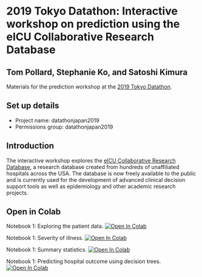 # 2019 Tokyo Datathon: Interactive workshop on prediction using the eICU Collaborative Research Database

## Tom Pollard, Stephanie Ko, and Satoshi Kimura

Materials for the prediction workshop at the [2019 Tokyo Datathon](http://datathon-japan.jp/2019/).

## Set up details

- Project name: datathonjapan2019
- Permissions group: datathonjapan2019

## Introduction

The interactive workshop explores the [eICU Collaborative Research Database](https://eicu-crd.mit.edu/), a research database created from hundreds of unaffiliated hospitals across the USA. The database is now freely available to the public and is currently used for the development of advanced clinical decision support tools as well as epidemiology and other academic research projects.

## Open in Colab

Notebook 1: Exploring the patient data. <a href="https://colab.research.google.com/github/MIT-LCP/2019_tokyo_datathon/blob/master/01_explore_patients.ipynb" target="_parent"><img src="https://colab.research.google.com/assets/colab-badge.svg" alt="Open In Colab"></a>

Notebook 1: Severity of illness. <a href="https://colab.research.google.com/github/MIT-LCP/2019_tokyo_datathon/blob/master/02_severity_of_illness.ipynb" target="_parent"><img src="https://colab.research.google.com/assets/colab-badge.svg" alt="Open In Colab"></a>

Notebook 1: Summary statistics. <a href="https://colab.research.google.com/github/MIT-LCP/2019_tokyo_datathon/blob/master/03_summary_statistics.ipynb" target="_parent"><img src="https://colab.research.google.com/assets/colab-badge.svg" alt="Open In Colab"></a>

Notebook 1: Predicting hospital outcome using decision trees. <a href="https://colab.research.google.com/github/MIT-LCP/2019_tokyo_datathon/blob/master/04_prediction.ipynb" target="_parent"><img src="https://colab.research.google.com/assets/colab-badge.svg" alt="Open In Colab"></a>
